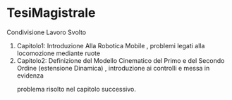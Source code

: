 # TesiMagistrale
Condivisione Lavoro Svolto
1) Capitolo1: Introduzione Alla Robotica Mobile , problemi legati alla locomozione mediante ruote
2) Capitolo2: Definizione del Modello Cinematico del Primo e del Secondo Ordine (estensione Dinamica) , introduzione ai controlli e messa in evidenza
              <p margin-left='30px'>problema risolto nel capitolo successivo.<p>
